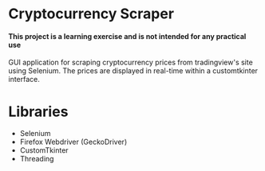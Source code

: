 # Cryptocurrency Scraper

#### This project is a learning exercise and is not intended for any practical use
GUI application for scraping cryptocurrency prices from tradingview's site using Selenium. The prices are displayed in real-time within a customtkinter interface.

# Libraries
- Selenium
- Firefox Webdriver (GeckoDriver)
- CustomTkinter
- Threading
